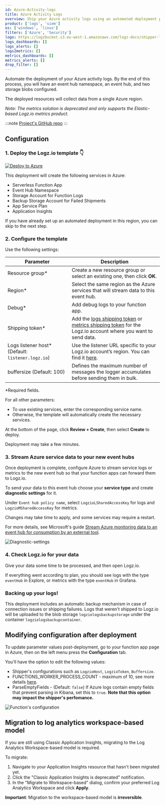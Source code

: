 ```yaml
---
id: Azure-Activity-logs
title: Azure Activity Logs
overview: Ship your Azure activity logs using an automated deployment process.
product: ['logs', 'siem']
os: ['windows', 'linux']
filters: ['Azure', 'Security']
logo: https://logzbucket.s3.eu-west-1.amazonaws.com/logz-docs/shipper-logos/azure-monitor.svg
logs_dashboards: []
logs_alerts: []
logs2metrics: []
metrics_dashboards: []
metrics_alerts: []
drop_filter: []
---
```



Automate the deployment of your Azure activity logs. By the end of this process, you will have an event hub namespace, an event hub, and two storage blobs configured.

The deployed resources will collect data from a single Azure region.

_Note: The metrics solution is deprecated and only supports the Elastic-based Logz.io metrics product._

:::note
[Project's GitHub repo](https://github.com/logzio/logzio-azure-serverless/)
:::

<!--
### Overview of the services you'll be setting up in your Azure account

The automated deployment sets up a new Event Hub namespace and all the components you'll need to collect logs in one Azure region.

Each automated deployment sets up these resources in your Azure environment:

* 1 namespace
* 1 Azure function
* 1 event hub
* 2 blobs (1 to store logs from the Azure functions, 1 for failover storage)

### Determining how many automated deployments to deploy

You'll need an event hub in the same region as your services.

How many automated deployments you will need, depends on the number of regions involved.

You'll need at least 1 automated deployment for each region where you want to collect logs.This is because Azure requires an event hub in the same region as your services. The good news is you can stream data from multiple services to the same event hub, just as long as they are in the same region.

-->

## Configuration

### 1. Deploy the Logz.io template 👇

[![Deploy to Azure](https://dytvr9ot2sszz.cloudfront.net/logz-docs/azure_blob/deploybutton-az.png)](https://portal.azure.com/#create/Microsoft.Template/uri/https%3A%2F%2Fraw.githubusercontent.com%2Flogzio%2Flogzio-azure-serverless%2Fmaster%2Fdeployments%2Fazuredeploylogs.json)

This deployment will create the following services in Azure:

* Serverless Function App
* Event Hub Namespace
* Storage Account for Function Logs
* Backup Storage Account for Failed Shipments
* App Service Plan
* Application Insights

<!-- ![Customized template](https://dytvr9ot2sszz.cloudfront.net/logz-docs/azure-event-hubs/customized-template.png) -->

If you have already set up an automated deployment in this region, you can skip to the next step.

### 2. Configure the template

Use the following settings:

| Parameter | Description |
|---|---|
| Resource group* | Create a new resource group or select an existing one, then click **OK**.|
| Region* | Select the same region as the Azure services that will stream data to this event hub. |
| Debug* | Add debug logs to your function app. |
| Shipping token* | Add the [logs shipping token](https://app.logz.io/#/dashboard/settings/general) or [metrics shipping token](https://docs.logz.io/user-guide/accounts/finding-your-metrics-account-token/) for the Logz.io account where you want to send data.  |
| Logs listener host* (Default: `listener.logz.io`)| Use the listener URL specific to your Logz.io account’s region. You can find it [here](https://docs.logz.io/user-guide/accounts/account-region.html). |
| buffersize (Default: 100) | Defines the maximum number of messages the logger accumulates before sending them in bulk.  |

*Required fields.

For all other parameters:

* To use existing services, enter the corresponding service name.
* Otherwise, the template will automatically create the necessary services.

At the bottom of the page, click **Review + Create**, then select **Create** to deploy.

Deployment may take a few minutes.

### 3. Stream Azure service data to your new event hubs

Once deployment is complete, configure Azure to stream service logs or metrics to the new event hub so that your function apps can forward them to Logz.io.

To send your data to this event hub choose your **service type** and create **diagnostic settings** for it. 

Under `Event hub policy name`, select `LogzioLSharedAccessKey` for logs and `LogzioMSharedAccessKey` for metrics.

Changes may take time to apply, and some services may require a restart.

For more details, see Microsoft's guide [Stream Azure monitoring data to an event hub for consumption by an external tool](https://docs.microsoft.com/en-us/azure/monitoring-and-diagnostics/monitor-stream-monitoring-data-event-hubs).

![Diagnostic-settings](https://dytvr9ot2sszz.cloudfront.net/logz-docs/azure-event-hubs/azure-diagnostic-settings.png)


### 4. Check Logz.io for your data

Give your data some time to be processed, and then open Logz.io.

If everything went according to plan, you should see logs with the type `eventHub` in Explore, or metrics with the type `eventHub` in Grafana.

### Backing up your logs!

This deployment includes an automatic backup mechanism in case of connection issues or shipping failures. Logs that weren't shipped to Logz.io will be uploaded to the blob storage `logziologsbackupstorage` under the container `logziologsbackupcontainer`.

## Modifying configuration after deployment

To update parameter values post-deployment, go to your function app page in Azure, then on the left menu press the **Configuration** tab.

You'll have the option to edit the following values:

* Shipper's configurations such as `LogzioHost`, `LogzioToken`, `Buffersize`.
* FUNCTIONS_WORKER_PROCESS_COUNT - maximum of 10, see more details [here](https://docs.microsoft.com/en-us/azure/azure-functions/functions-app-settings#functions_worker_process_count).
* ParseEmptyFields - (Default: `false`) If Azure logs contain empty fields that prevent parsing in Kibana, set this to `true`. **Note that this option may impact the shipper's perfomance.**

![Function's configuration](https://dytvr9ot2sszz.cloudfront.net/logz-docs/azure-event-hubs/azure-configuration-settings.png)


## Migration to log analytics workspace-based model

If you are still using Classic Application Insights, migrating to the Log Analytics Workspace-based model is required.

To migrate:

1. Navigate to your Application Insights resource that hasn't been migrated yet.
2. Click the "Classic Application Insights is deprecated" notification.
3. In the "Migrate to Workspace-based" dialog, confirm your preferred Log Analytics Workspace and click **Apply**.

**Important**: Migration to the workspace-based model is **irreversible**.